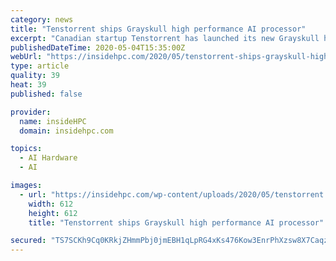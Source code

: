 ```yaml
---
category: news
title: "Tenstorrent ships Grayskull high performance AI processor"
excerpt: "Canadian startup Tenstorrent has launched its new Grayskull high performance AI processor. According to the company, Grayskull provides a substantial performance and power efficiency advantage over all existing inference solutions to date,"
publishedDateTime: 2020-05-04T15:35:00Z
webUrl: "https://insidehpc.com/2020/05/tenstorrent-ships-grayskull-high-performance-ai-processor/"
type: article
quality: 39
heat: 39
published: false

provider:
  name: insideHPC
  domain: insidehpc.com

topics:
  - AI Hardware
  - AI

images:
  - url: "https://insidehpc.com/wp-content/uploads/2020/05/tenstorrent.jpg"
    width: 612
    height: 612
    title: "Tenstorrent ships Grayskull high performance AI processor"

secured: "TS7SCKh9Cq0KRkjZHmmPbj0jmEBH1qLpRG4xKs476Kow3EnrPhXzsw8X7Caqzynn1tPcL9IBT02GmTRxYy6k+ZGoK5KBazSoOE+4eKjnnbHiMAPw41zZDrroMfTvVS6qhCzU6icZdnvZ8pLIy2eknc7HL8XhpAD7WxiXl/6vPVatE9UxR0okmTPWO/Mf1q5ujuIuwUxZ7pjhMVZc2rT6y+SyE6XyK+BIk83wYlzEyIb2pC3YDy83FkQIX/9iWJzrW9w0EglVkabhnHe3RZefSHwW9UmeGKSFKfBKgE8lO38LhZHMkRKfHtqPRTbojmpvoJWs1b5/gR8WPzyxtNL/Q6e9qEagPmIyT8E6bFvfZNbkm8h7BUdr4Vw14Mjg6pJvnfKBO7Dfu64c16G/8e75PUtxHvD3GDCfutsKO0bZjUElTWYhzZgzk3vCOmRykRcqCPi2Uwjyx49zh+J7mG7ND4CW9FVirwgEKeUzcuCc5QA=;meBMsaFYO4Ml2Zire9X1wQ=="
---
```


